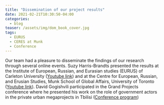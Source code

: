 ```yaml
---
title: "Dissemination of our project results"
date: 2021-02-21T10:30:50-04:00
categories:
  - blog
teaser: /assets/img/dom_book_cover.jpg
tags:
  - EURUS
  - CERES at Munk
  - Conference
---
```


Our team had a pleasure to disseminate the findings of our research through several online events. Suzy Harris-Brandts presented the results at the Institute of European, Russian, and Eurasian studies (EURUS) of Carleton University ([Youtube link](https://www.youtube.com/watch?v=w8rAkFPE4_s)) and at the Centre for European,  Russian, and Erusian Studies, Munk School of Global Affairs, University of Toronto ([Youtube link](https://www.youtube.com/watch?v=l5WOYbAe5Uk)). David Gogishvili participated in the Grand Projects conference where he presented his work on the role of government actors in the private urban megaprojects in Tbilisi ([Conference program](https://15dead29-82ce-4f31-9d68-f26e31d14faf.filesusr.com/ugd/506b8c_c862d95c20e249da9d13f7ac712c320c.pdf))